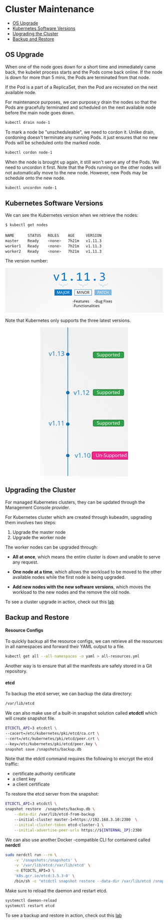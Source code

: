 
# Cluster Maintenance 


- [OS Upgrade](#os-upgrade)
- [Kubernetes Software Versions](#kubernetes-software-versions)
- [Upgrading the Cluster](#upgrading-the-cluster)
- [Backup and Restore](#backup-and-restore)


## OS Upgrade 

When one of the node goes down for a short time and immediately came back, the kubelet process starts and the Pods come back online. If the node is down for more than 5 mins, the Pods are terminated from that node. 

If the Pod is a part of a ReplicaSet, then the Pod are recreated on the next available node.

For maintenance purposes, we can purpose;y drain the nodes so that the Pods are gracefully terminated and scheduled on the next available node before the main node goes down.

```bash
kubectl drain node-1  
```

To mark a node be "unscheduleable", we need to cordon it. Unlike drain, cordoning doesn't terminate any running Pods. it just ensures that no new Pods will be scheduled onto the marked node.

```bash
kubectl cordon node-1 
```

When the node is brought up again, it still won't serve any of the Pods. We need to uncordon it first. Note that the Pods running on the other nodes will not automatically move to the new node. However, new Pods may be schedule onto the new node.

```bash
kubectl uncordon node-1 
```


## Kubernetes Software Versions

We can see the Kubernetes version when we retrieve the nodes:

```bash
$ kubectl get nodes

NAME      STATUS   ROLES    AGE     VERSION
master    Ready    <none>   7h21m   v1.11.3
worker1   Ready    <none>   7h21m   v1.11.3
worker2   Ready    <none>   7h21m   v1.11.3 
```


The version number:

![](../../Images/k8sversion.png)  


Note that Kubernetes only supports the three latest versions.

<p align=center>
<img src="Images/latest3supportedversions.png">
</p>





## Upgrading the Cluster

For managed Kubernetes clusters, they can be updated through the Management Console provider. 

For Kubernetes cluster which are created through kubeadm, upgrading them involves two steps:

1. Upgrade the master node
2. Upgrade the worker node

The worker nodes can be upgraded through:

- **All at once**, which means the entire cluster is down and unable to serve any request.

- **One node at a time**, which allows the workload to be moved to the other available nodes while the first node is being upgraded.

- **Add new nodes with the new software versions**, which moves the workload to the new nodes and the remove the old node.

To see a cluster upgrade in action, check out this [lab](../../Lab21_Backup_Restore_and_Upgrade_a_Kubernetes_Cluster/README.md)

## Backup and Restore

#### Resource Configs

To quickly backup all the resource configs, we can retrieve all the resources in all namespaces and forward their YAML output to a file.

```bash
kubectl get all --all-namespaces -o yaml > all-resources.yml 
```

Another way is to ensure that all the manifests are safely stored in a Git repository.

#### etcd

To backup the etcd server, we can backup the data directory:

```bash
/var/lib/etcd  
```

We can also make use of a built-in snapshot solution called **etcdctl** which will create snapshot file. 

```bash
ETCDCTL_API=3 etcdctl \
--cacert=/etc/kubernetes/pki/etcd/ca.crt \
--cert=/etc/kubernetes/pki/etcd/peer.crt \
--key=/etc/kubernetes/pki/etcd/peer.key \
snapshot save /snapshots/backup.db 
```

Note that the etdctl command requires the following to encrypt the etcd traffic:

- certificate authority certificate
- a client key
- a client certificate 

To restore the etcd server from the snapshot:

```bash
ETCDCTL_API=3 etcdctl \
snapshot restore  /snapshots/backup.db \
    --data-dir /var/lib/etcd-from-backup 
    --initial-cluster master-1=https://192.168.3.10:2380  \
    --initial-cluster-token etcd-cluster-1 \
    --initial-advertise-peer-urls https://${INTERNAL_IP}:2380
```

We can also use another Docker -compatible CLI for containerd called **nerdctl**

```bash
sudo nerdctl run --rm \
    -v '/snapshots:/snapshots' \
    -v '/var/lib/etcd:/var/lib/etcd' \
    -e ETCDCTL_API=3 \
    'k8s.gcr.io/etcd:3.5.3-0' \
    /bin/sh -c "etcdctl snapshot restore --data-dir /var/lib/etcd /snapshots/backup.db"
```

Make sure to reload the daemon and restart etcd.

```bash
systemctl daemon-reload
systemctl restart etcd 
```

To see a backup and restore in action, check out this [lab](../../Lab21_Backup_Restore_and_Upgrade_a_Kubernetes_Cluster/README.md)
